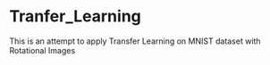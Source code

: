 # Tranfer_Learning
This is an attempt to apply Transfer Learning on MNIST dataset with Rotational Images

